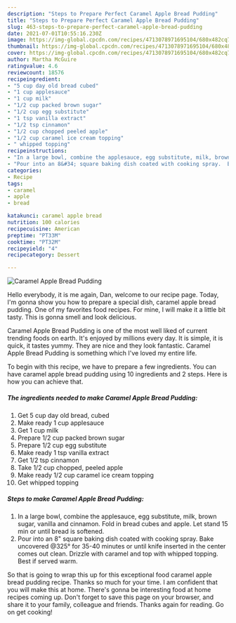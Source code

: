 ```yaml
---
description: "Steps to Prepare Perfect Caramel Apple Bread Pudding"
title: "Steps to Prepare Perfect Caramel Apple Bread Pudding"
slug: 463-steps-to-prepare-perfect-caramel-apple-bread-pudding
date: 2021-07-01T10:55:16.230Z
image: https://img-global.cpcdn.com/recipes/4713078971695104/680x482cq70/caramel-apple-bread-pudding-recipe-main-photo.jpg
thumbnail: https://img-global.cpcdn.com/recipes/4713078971695104/680x482cq70/caramel-apple-bread-pudding-recipe-main-photo.jpg
cover: https://img-global.cpcdn.com/recipes/4713078971695104/680x482cq70/caramel-apple-bread-pudding-recipe-main-photo.jpg
author: Martha McGuire
ratingvalue: 4.6
reviewcount: 18576
recipeingredient:
- "5 cup day old bread cubed"
- "1 cup applesauce"
- "1 cup milk"
- "1/2 cup packed brown sugar"
- "1/2 cup egg substitute"
- "1 tsp vanilla extract"
- "1/2 tsp cinnamon"
- "1/2 cup chopped peeled apple"
- "1/2 cup caramel ice cream topping"
- " whipped topping"
recipeinstructions:
- "In a large bowl, combine the applesauce, egg substitute, milk, brown sugar, vanilla and cinnamon.  Fold in bread cubes and apple.  Let stand 15 min or until bread is softened."
- "Pour into an 8&#34; square baking dish coated with cooking spray.  Bake uncovered @325° for 35-40 minutes or until knife inserted in the center comes out clean.  Drizzle with caramel and top with whipped topping.  Best if served warm."
categories:
- Recipe
tags:
- caramel
- apple
- bread

katakunci: caramel apple bread 
nutrition: 100 calories
recipecuisine: American
preptime: "PT33M"
cooktime: "PT32M"
recipeyield: "4"
recipecategory: Dessert

---
```



![Caramel Apple Bread Pudding](https://img-global.cpcdn.com/recipes/4713078971695104/680x482cq70/caramel-apple-bread-pudding-recipe-main-photo.jpg)

Hello everybody, it is me again, Dan, welcome to our recipe page. Today, I'm gonna show you how to prepare a special dish, caramel apple bread pudding. One of my favorites food recipes. For mine, I will make it a little bit tasty. This is gonna smell and look delicious.

Caramel Apple Bread Pudding is one of the most well liked of current trending foods on earth. It's enjoyed by millions every day. It is simple, it is quick, it tastes yummy. They are nice and they look fantastic. Caramel Apple Bread Pudding is something which I've loved my entire life.




To begin with this recipe, we have to prepare a few ingredients. You can have caramel apple bread pudding using 10 ingredients and 2 steps. Here is how you can achieve that.

<!--inarticleads1-->

##### The ingredients needed to make Caramel Apple Bread Pudding:

1. Get 5 cup day old bread, cubed
1. Make ready 1 cup applesauce
1. Get 1 cup milk
1. Prepare 1/2 cup packed brown sugar
1. Prepare 1/2 cup egg substitute
1. Make ready 1 tsp vanilla extract
1. Get 1/2 tsp cinnamon
1. Take 1/2 cup chopped, peeled apple
1. Make ready 1/2 cup caramel ice cream topping
1. Get  whipped topping




<!--inarticleads2-->

##### Steps to make Caramel Apple Bread Pudding:

1. In a large bowl, combine the applesauce, egg substitute, milk, brown sugar, vanilla and cinnamon.  Fold in bread cubes and apple.  Let stand 15 min or until bread is softened.
1. Pour into an 8&#34; square baking dish coated with cooking spray.  Bake uncovered @325° for 35-40 minutes or until knife inserted in the center comes out clean.  Drizzle with caramel and top with whipped topping.  Best if served warm.




So that is going to wrap this up for this exceptional food caramel apple bread pudding recipe. Thanks so much for your time. I am confident that you will make this at home. There's gonna be interesting food at home recipes coming up. Don't forget to save this page on your browser, and share it to your family, colleague and friends. Thanks again for reading. Go on get cooking!
